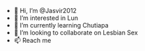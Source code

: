 - 👋 Hi, I’m @Jasvir2012
- 👀 I’m interested in Lun
- 🌱 I’m currently learning Chutiapa
- 💞️ I’m looking to collaborate on Lesbian Sex
- 📫 Reach me

<!---
Jasvir2012/Jasvir2012 is a ✨ special ✨ repository because its `README.md` (this file) appears on your GitHub profile.
You can click the Preview link to take a look at your changes.
--->
